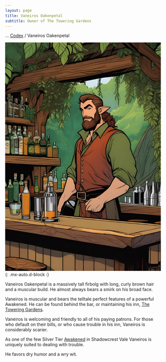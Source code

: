 ```yaml
---
layout: page
title: Vaneiros Oakenpetal
subtitle: Owner of The Towering Gardens
---
```

<span class="breadcrumbs" markdown="1">... [Codex](/codex) / Vaneiros Oakenpetal</span>

![Vaneiros Oakenpetal](/assets/img/characters/vaneiros-oakenpetal.jpg){: .mx-auto.d-block :}

Vaneiros Oakenpetal is a massively tall firbolg with long, curly brown hair and a muscular build. He almost always bears a smirk on his broad face.

Vaneiros is muscular and bears the telltale perfect features of a powerful Awakened. He can be found behind the bar, or maintaining his inn, [The Towering Gardens](/codex/regions/the-towering-gardens).

Vaneiros is welcoming and friendly to all of his paying patrons. For those who default on their bills, or who cause trouble in his inn, Vaneiros is considerably scarier.

As one of the few Silver Tier [Awakened](/codex/the-awakened) in Shadowcrest Vale Vaneiros is uniquely suited to dealing with trouble.

He favors dry humor and a wry wit.